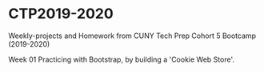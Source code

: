 # CTP2019-2020
Weekly-projects and Homework from CUNY Tech Prep Cohort 5 Bootcamp (2019-2020)

Week 01
Practicing with Bootstrap, by building a 'Cookie Web Store'.
